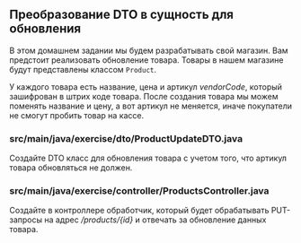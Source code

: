 ## Преобразование DTO в сущность для обновления

В этом домашнем задании мы будем разрабатывать свой магазин. 
Вам предстоит реализовать обновление товара. 
Товары в нашем магазине будут представлены классом `Product`.

У каждого товара есть название, цена и артикул *vendorCode*, который зашифрован в штрих коде товара. 
После создания товара мы можем поменять название и цену, а вот артикул не меняется, 
иначе покупатели не смогут пробить товар на кассе.

### src/main/java/exercise/dto/ProductUpdateDTO.java

Создайте DTO класс для обновления товара с учетом того, что артикул товара обновляться не должен.

### src/main/java/exercise/controller/ProductsController.java

Создайте в контроллере обработчик, который будет обрабатывать PUT-запросы на адрес 
*/products/{id}* и отвечать за обновление данных товара.
